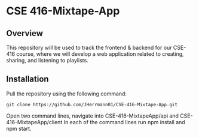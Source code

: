 # CSE 416-Mixtape-App

## Overview
This repository will be used to track the frontend & backend for our CSE-416 course, where we will develop a web application related to creating, sharing, and listening to playlists.

## Installation
Pull the repository using the following command:
```
git clone https://github.com/JHerrmann01/CSE-416-Mixtape-App.git
```

Open two command lines, navigate into CSE-416-MixtapeApp/api and CSE-416-MixtapeApp/client
In each of the command lines run npm install and npm start.

